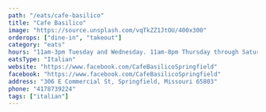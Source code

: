 ```yaml
---
path: "/eats/cafe-basilico"
title: "Cafe Basilico"
image: "https://source.unsplash.com/vqTkZZ1JtOU/400x300"
orderops: ["dine-in", "takeout"]
category: "eats"
hours: "11am-3pm Tuesday and Wednesday. 11am-8pm Thursday through Saturday. 9am-3pm on Sunday"
eatsType: "Italian"
website: "https://www.facebook.com/CafeBasilicoSpringfield"
facebook: "https://www.facebook.com/CafeBasilicoSpringfield"
address: "306 E Commercial St, Springfield, Missouri 65803"
phone: "4178739224"
tags: ["italian"]
---
```

